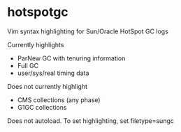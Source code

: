 # hotspotgc
Vim syntax highlighting for Sun/Oracle HotSpot GC logs

Currently highlights 
* ParNew GC with tenuring information
* Full GC
* user/sys/real timing data

Does not currently highlight
* CMS collections (any phase)
* G1GC collections

Does not autoload. To set highlighting, set filetype=sungc
